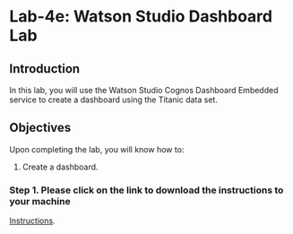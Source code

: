 # Lab-4e: Watson Studio Dashboard Lab

## Introduction
In this lab, you will use the Watson Studio Cognos Dashboard Embedded service to create a dashboard using the Titanic data set.  

## Objectives 

Upon completing the lab, you will know how to:
1. Create a dashboard. 

### Step 1. Please click on the link to download the instructions to your machine

[Instructions](https://github.com/bleonardb3/ML_POT_11-08/raw/master/Lab4/Lab-4e/dashboard_v1.pdf).
